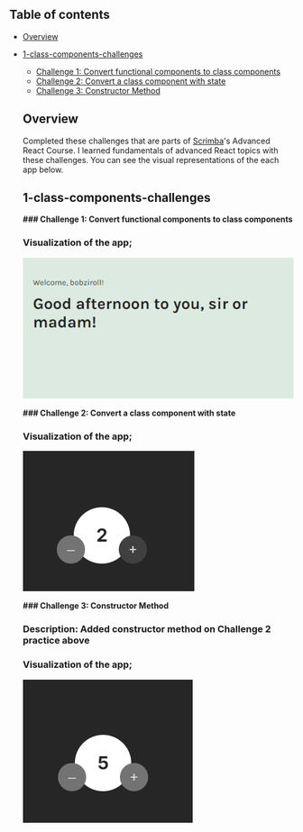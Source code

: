 ## Table of contents

- [Overview](#overview)

- [1-class-components-challenges](#1-class-components-challenges)

  - [Challenge 1: Convert functional components to class components](#1-class-components-challenges/challenge-1)
  - [Challenge 2: Convert a class component with state](#1-class-components-challenges/challenge-2)
  - [Challenge 3: Constructor Method](#1-class-components-challenges/challenge-3)


    
  ## Overview

  Completed these challenges that are parts of [Scrimba](https://scrimba.com/learn/frontend/)'s Advanced React Course. I learned fundamentals of advanced React topics with these challenges.
  You can see the visual representations of the each app below.

  ## 1-class-components-challenges

  **### Challenge 1: Convert functional components to class components**

  ### Visualization of the app;
  ![image](./1-class-components-challenges/challenge-1/challenge1.png)
  

  **### Challenge 2: Convert a class component with state**

  ### Visualization of the app;
  ![image](./1-class-components-challenges/challenge-2/challenge2.png)
  
  
  **### Challenge 3: Constructor Method**
  
  ### Description: Added constructor method on Challenge 2 practice above

  ### Visualization of the app;
  ![image](./1-class-components-challenges/challenge-3/challenge3.png)

